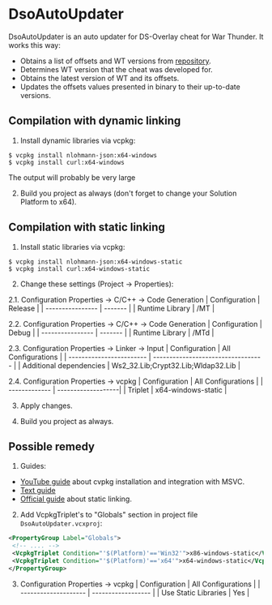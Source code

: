 # DsoAutoUpdater 
DsoAutoUpdater is an auto updater for DS-Overlay cheat for War Thunder. It works this way:
* Obtains a list of offsets and WT versions from [repository](https://github.com/Hxnter999/ThunderDumps).
* Determines WT version that the cheat was developed for.
* Obtains the latest version of WT and its offsets.
* Updates the offsets values presented in binary to their up-to-date versions.


## Compilation with dynamic linking
1. Install dynamic libraries via vcpkg:
```shell
$ vcpkg install nlohmann-json:x64-windows
$ vcpkg install curl:x64-windows
```
The output will probably be very large

2. Build you project as always (don't forget to change your Solution Platform to x64).


## Compilation with static linking
1. Install static libraries via vcpkg:
```shell
$ vcpkg install nlohmann-json:x64-windows-static
$ vcpkg install curl:x64-windows-static
```

2. Change these settings (Project -> Properties):
 
2.1. Configuration Properties -> C/C++ -> Code Generation
| Configuration    | Release |
| ---------------- | ------- |
| Runtime Library  | /MT     |

2.2. Configuration Properties -> C/C++ -> Code Generation
| Configuration    | Debug   |
| ---------------- | ------- |
| Runtime Library  | /MTd    |

2.3. Configuration Properties -> Linker -> Input
| Configuration    	       | All Configurations   		            |
| ------------------------ | ---------------------------------- |
| Additional dependencies  | Ws2_32.Lib;Crypt32.Lib;Wldap32.Lib |			

2.4. Configuration Properties -> vcpkg
| Configuration | All Configurations |
| ------------- | -------------------|
| Triplet       | x64-windows-static |	

3. Apply changes.

4. Build you project as always.


## Possible remedy
1. Guides:
* [YouTube guide](https://www.youtube.com/watch?v=9TNPhanYbrA) about cvpkg installation and integration with MSVC.
* [Text guide](https://levelup.gitconnected.com/how-to-statically-link-c-libraries-with-vcpkg-visual-studio-2019-435c2d4ace03)
* [Official guide](https://devblogs.microsoft.com/cppblog/vcpkg-updates-static-linking-is-now-available/) about static linking.

2. Add VcpkgTriplet's to "Globals" section in project file `DsoAutoUpdater.vcxproj`:
```xml
<PropertyGroup Label="Globals">
 <!-- .... -->
 <VcpkgTriplet Condition="'$(Platform)'=='Win32'">x86-windows-static</VcpkgTriplet>
 <VcpkgTriplet Condition="'$(Platform)'=='x64'">x64-windows-static</VcpkgTriplet>
</PropertyGroup>
```

3. Configuration Properties -> vcpkg
| Configuration        | All Configurations |
| -------------------- | ------------------ |
| Use Static Libraries | Yes 		             |
